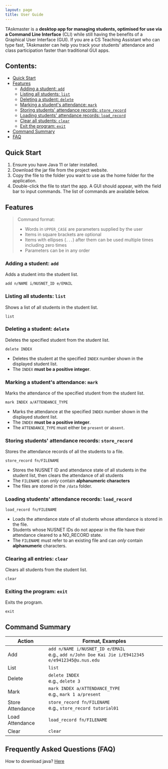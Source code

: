 ```yaml
---
layout: page
title: User Guide
---
```


TAskmaster is a **desktop app for managing students, optimised for use via a Command Line Interface** (CLI) while still having the benefits of a Graphical User Interface (GUI). If you are a CS Teaching Assistant who can type fast, TAskmaster can help you track your students' attendance and class participation faster than traditional GUI apps.

## Contents:
- [Quick Start](#Quick-Start "Goto Quick Start")
- [Features](#Features "Goto Features")
    - [Adding a student: `add`](#Adding-a-student-add "Goto Adding-a-student-add")
    - [Listing all students: `list`](#Listing-all-students-list "Goto Listing-all-students-list")
    - [Deleting a student: `delete`](#Deleting-a-student-delete "Goto Deleting-a-student-delete")
    - [Marking a student's attendance: `mark`](#Marking-a-student’s-attendance-mark "Goto Marking-a-students-attendance-mark")
    - [Storing students' attendance records: `store_record`](#Storing-students’-attendance-records-store_record "Goto Storing-students'-attendance-records")
    - [Loading students' attendance records: `load_record`](#Loading-students’-attendance-records-load_record "Goto Loading-students'-attendance-records")
    - [Clear all students: `clear`](#Clearing-all-entries-clear "Goto Clearing-all-entries-clear")
    - [Exit the program: `exit`](#Exiting-the-program-exit "Goto Exiting-the-program-exit")
- [Command Summary](#Command-Summary "Goto Command-Summary")
- [FAQ](#Frequently-Asked-Questions-FAQ "Goto Frequently-Asked-Questions-FAQ")

## Quick Start
1. Ensure you have Java 11 or later installed.
2. Download the jar file from the project website.
3. Copy the file to the folder you want to use as the home folder for the application.
4. Double-click the file to start the app. A GUI should appear, with the field bar to input commands. The list of commands are available below.


## Features
> Command format:
> - Words in `UPPER_CASE` are parameters supplied by the user
> - Items in square brackets are optional
> - Items with ellipses (`...`) after them can be used multiple times including zero times
> - Parameters can be in any order

### Adding a student: `add`
Adds a student into the student list.
```
add n/NAME i/NUSNET_ID e/EMAIL
```

### Listing all students: `list`
Shows a list of all students in the student list.
```
list
```

### Deleting a student: `delete`
Deletes the specified student from the student list.
```
delete INDEX
```
- Deletes the student at the specified `INDEX` number shown in the displayed student list.
- The `INDEX` **must be a positive integer**.

### Marking a student's attendance: `mark`
Marks the attendance of the specified student from the student list.
```
mark INDEX a/ATTENDANCE_TYPE
```
- Marks the attendance at the specified `INDEX` number shown in the displayed student list.
- The `INDEX` **must be a positive integer**.
- The `ATTENDANCE_TYPE` must either be `present` or `absent`.

### Storing students' attendance records: `store_record`
Stores the attendance records of all the students to a file.
```
store_record fn/FILENAME
```
- Stores the NUSNET ID and attendance state of all students in the student list, then clears the attendance of all students
- The `FILENAME` can _only_ contain **alphanumeric characters**
- The files are stored in the `/data` folder.

### Loading students' attendance records: `load_record`
```
load_record fn/FILENAME
```
- Loads the attendance state of all students whose attendance is stored in the file.
- Students whose NUSNET IDs do not appear in the file have their attendance cleared to a NO_RECORD state.
- The `FILENAME` must refer to an existing file and can _only_ contain **alphanumeric** characters.

### Clearing all entries: `clear`
Clears all students from the student list.
```
clear
```

### Exiting the program: `exit`
Exits the program.
```
exit
```

## Command Summary
| Action | Format, Examples                                                                                        |
|--------|---------------------------------------------------------------------------------------------------------|
| Add    | ```add n/NAME i/NUSNET_ID e/EMAIL``` <br> e.g., ```add n/John Doe Kai Jie i/E9412345 e/e9412345@u.nus.edu```|
| List   | ```list```                                                                                               |
| Delete | ```delete INDEX``` <br> e.g., ```delete 3```                                                             |
| Mark   | `mark INDEX a/ATTENDANCE_TYPE` <br> e.g., `mark 1 a/present`                                             |
| Store Attendance | `store_record fn/FILENAME` <br> e.g., `store_record tutorial01`                                |
| Load Attendance | `load_record fn/FILENAME`
| Clear  | ```clear```                                                                                              |


## Frequently Asked Questions (FAQ)
How to download java? [Here](https://lmgtfy.com/?q=how+to+download+java)
